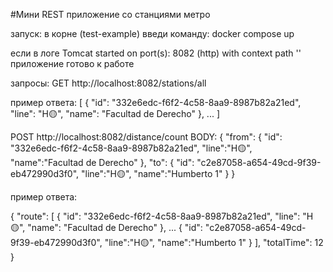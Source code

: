 #Мини REST приложение со станциями метро

запуск:
в корне (test-example) введи команду:
docker compose up

если в логе  Tomcat started on port(s): 8082 (http) with context path ''
приложение готово к работе

запросы:
GET http://localhost:8082/stations/all

пример ответа:
[
    {
        "id": "332e6edc-f6f2-4c58-8aa9-8987b82a21ed",
        "line": "H🟡",
        "name": "Facultad de Derecho"
    },
    ...
]



POST http://localhost:8082/distance/count
BODY:
{
    "from":
    {
        "id": "332e6edc-f6f2-4c58-8aa9-8987b82a21ed",
        "line":"H🟡",
        "name":"Facultad de Derecho"
    },
    "to":
    {
        "id": "c2e87058-a654-49cd-9f39-eb472990d3f0",
        "line":"H🟡",
        "name":"Humberto 1"
    }
}


пример ответа:

{
    "route": [
        {
            "id": "332e6edc-f6f2-4c58-8aa9-8987b82a21ed",
            "line": "H🟡",
            "name": "Facultad de Derecho"
        },
        ...
        {
            "id": "c2e87058-a654-49cd-9f39-eb472990d3f0",
            "line":"H🟡",
            "name":"Humberto 1"
        }
    ],
    "totalTime": 12
}